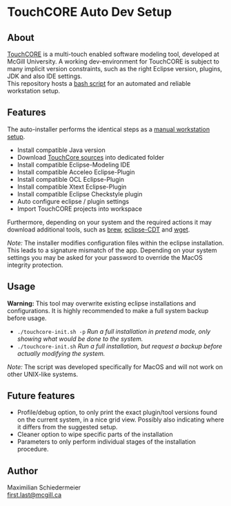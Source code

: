 # TouchCORE Auto Dev Setup

## About

[TouchCORE](http://touchcore.cs.mcgill.ca/) is a multi-touch enabled software modeling tool, developed at McGill University.
A working dev-environment for TouchCORE is subject to many implicit version constraints, such as the right Eclipse version, plugins, JDK and also IDE settings.  
This repository hosts a [bash script](touchcore-init.sh) for an automated and reliable workstation setup.

## Features

The auto-installer performs the identical steps as a [manual workstation setup](https://bitbucket.org/mcgillram/touchram/wiki/getting-started).

 * Install compatible Java version
 * Download [TouchCore sources](https://bitbucket.org/mcgillram/touchram/src/master/) into dedicated folder
 * Install compatible Eclipse-Modeling IDE
 * Install compatible Acceleo Eclipse-Plugin
 * Install compatible OCL Eclipse-Plugin
 * Install compatible Xtext Eclipse-Plugin
 * Install compatible Eclipse Checkstyle plugin
 * Auto configure eclipse / plugin settings
 * Import TouchCORE projects into workspace 

Furthermore, depending on your system and the required actions it may download additional tools, such as [brew](https://brew.sh/), [eclipse-CDT](https://www.eclipse.org/cdt/) and [wget](https://www.gnu.org/software/wget/).

*Note:* The installer modifies configuration files within the eclipse installation. This leads to a signature mismatch of the app. Depending on your system settings you may be asked for your password to override the MacOS integrity protection.

## Usage

**Warning:** This tool may overwrite existing eclipse installations and configurations. It is highly recommended to make a full system backup before usage.

 * ```./touchcore-init.sh -p``` *Run a full installation in pretend mode, only showing what would be done to the system.*
 * ```./touchcore-init.sh``` *Run a full installation, but request a backup before actually modifying the system.*

*Note:* The script was developed specifically for MacOS and will not work on other UNIX-like systems.

## Future features

 * Profile/debug option, to only print the exact plugin/tool versions found on the current system, in a nice grid view. Possibly also indicating where it differs from the suggested setup.
 * Cleaner option to wipe specific parts of the installation
 * Parameters to only perform individual stages of the installation procedure.

## Author

Maximilian Schiedermeier  
first.last@mcgill.ca
